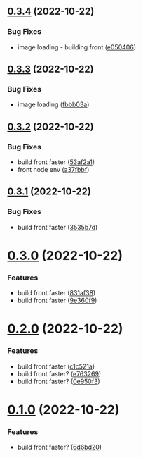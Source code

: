## [0.3.4](https://github.com/aldor007/mkaciuba/compare/photos-0.3.3...photos-0.3.4) (2022-10-22)


### Bug Fixes

* image loading - building front ([e050406](https://github.com/aldor007/mkaciuba/commit/e050406a139bc822dda6699cd90aa675090d38dc))

## [0.3.3](https://github.com/aldor007/mkaciuba/compare/photos-0.3.2...photos-0.3.3) (2022-10-22)


### Bug Fixes

* image loading ([fbbb03a](https://github.com/aldor007/mkaciuba/commit/fbbb03a396a244b79c778c0c7b6808d92330b5a7))

## [0.3.2](https://github.com/aldor007/mkaciuba/compare/photos-0.3.1...photos-0.3.2) (2022-10-22)


### Bug Fixes

* build front faster ([53af2a1](https://github.com/aldor007/mkaciuba/commit/53af2a166cf7bbb1c21591ee037870ad067b6652))
* front node env ([a37fbbf](https://github.com/aldor007/mkaciuba/commit/a37fbbfcf8e9a91387bee2e758e78378d96d5aff))

## [0.3.1](https://github.com/aldor007/mkaciuba/compare/photos-0.3.0...photos-0.3.1) (2022-10-22)


### Bug Fixes

* build front faster ([3535b7d](https://github.com/aldor007/mkaciuba/commit/3535b7d32db22bb2b18ed53f74d9e9de10d5a472))

# [0.3.0](https://github.com/aldor007/mkaciuba/compare/photos-0.2.0...photos-0.3.0) (2022-10-22)


### Features

* build front faster ([831af38](https://github.com/aldor007/mkaciuba/commit/831af3859a28352378c8b8976a7bc13bc49842a1))
* build front faster ([9e360f9](https://github.com/aldor007/mkaciuba/commit/9e360f99d7c1b3ac9b509f4e33310c23294b5bc1))

# [0.2.0](https://github.com/aldor007/mkaciuba/compare/photos-0.1.0...photos-0.2.0) (2022-10-22)


### Features

* build front faster ([c1c521a](https://github.com/aldor007/mkaciuba/commit/c1c521a26126a888eecc6dddbeec9e1d96410db5))
* build front faster? ([e763269](https://github.com/aldor007/mkaciuba/commit/e76326972f0aec09dda95d10e459f03d02af55b0))
* build front faster? ([0e950f3](https://github.com/aldor007/mkaciuba/commit/0e950f3bb03eb436ca81a45425f0fc42b1d133ff))

# [0.1.0](https://github.com/aldor007/mkaciuba/compare/photos-0.0.95...photos-0.1.0) (2022-10-22)


### Features

* build front faster? ([6d6bd20](https://github.com/aldor007/mkaciuba/commit/6d6bd20ef9b8365b4607f9748419ad61e202d9cb))
